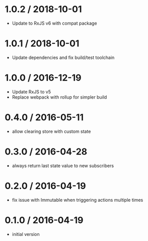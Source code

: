 # 1.0.2 / 2018-10-01

- Update to RxJS v6 with compat package

# 1.0.1 / 2018-10-01

- Update dependencies and fix build/test toolchain

# 1.0.0 / 2016-12-19

- Update RxJS to v5
- Replace webpack with rollup for simpler build

# 0.4.0 / 2016-05-11

- allow clearing store with custom state

# 0.3.0 / 2016-04-28

- always return last state value to new subscribers

# 0.2.0 / 2016-04-19

- fix issue with Immutable when triggering actions multiple times

# 0.1.0 / 2016-04-19

- initial version
